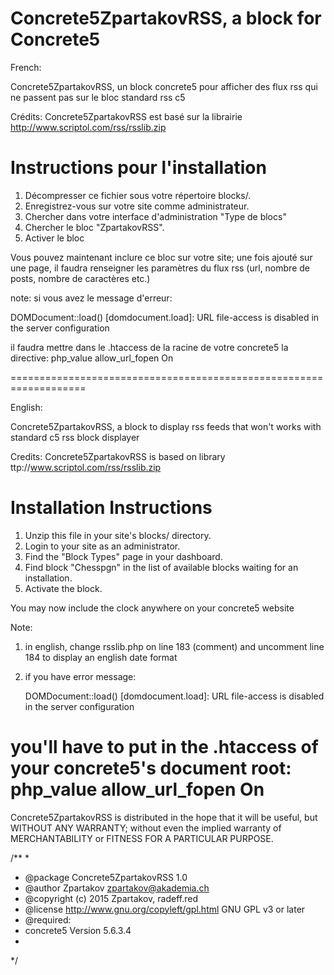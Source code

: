 Concrete5ZpartakovRSS, a block for Concrete5
===================================================================

French:

Concrete5ZpartakovRSS, un block concrete5 pour afficher des flux rss 
qui ne passent pas sur le bloc standard rss c5

Crédits: Concrete5ZpartakovRSS est basé sur la librairie http://www.scriptol.com/rss/rsslib.zip

# Instructions pour l'installation

1. Décompresser ce fichier sous votre répertoire blocks/.
2. Enregistrez-vous sur votre site comme administrateur.
3. Chercher dans votre interface d'administration "Type de blocs"
4. Chercher le bloc "ZpartakovRSS".
5. Activer le bloc

Vous pouvez maintenant inclure ce bloc sur votre site; une fois ajouté sur une page, 
il faudra renseigner les paramètres du flux rss (url, nombre de posts, nombre de caractères etc.)

note: si vous avez le message d'erreur:

   DOMDocument::load() [domdocument.load]: URL file-access is disabled in the server configuration

il faudra mettre dans le .htaccess de la racine de votre concrete5 la directive:
php_value allow_url_fopen On

===================================================================

English:

Concrete5ZpartakovRSS, a block to display rss feeds that won't works with standard c5 rss block displayer

Credits: Concrete5ZpartakovRSS is based on library ttp://www.scriptol.com/rss/rsslib.zip

# Installation Instructions

1. Unzip this file in your site's blocks/ directory.
2. Login to your site as an administrator.
3. Find the "Block Types" page in your dashboard.
4. Find block "Chesspgn" in the list of available blocks waiting for an installation.
5. Activate the block.

You may now include the clock anywhere on your concrete5 website

Note: 

1) in english, change rsslib.php on line 183 (comment) and 
uncomment line 184 to display an english date format

2) if you have error message:

   DOMDocument::load() [domdocument.load]: URL file-access is disabled in the server configuration

you'll have to put in the .htaccess of your concrete5's document root:
php_value allow_url_fopen On
===================================================================

Concrete5ZpartakovRSS is distributed in the hope that it will be useful, 
but WITHOUT ANY WARRANTY; without even the implied warranty of
MERCHANTABILITY or FITNESS FOR A PARTICULAR PURPOSE.

/**
*
* @package Concrete5ZpartakovRSS 1.0
* @author Zpartakov <zpartakov@akademia.ch>
* @copyright (c) 2015 Zpartakov, radeff.red
* @license    http://www.gnu.org/copyleft/gpl.html GNU GPL v3 or later
* @required:
* concrete5 Version 5.6.3.4
*
*/
